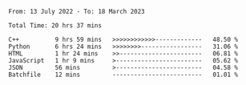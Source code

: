 <!--START_SECTION:waka-->

```text
From: 13 July 2022 - To: 18 March 2023

Total Time: 20 hrs 37 mins

C++          9 hrs 59 mins   >>>>>>>>>>>>-------------   48.50 %
Python       6 hrs 24 mins   >>>>>>>>-----------------   31.06 %
HTML         1 hr 24 mins    >>-----------------------   06.81 %
JavaScript   1 hr 9 mins     >------------------------   05.62 %
JSON         56 mins         >------------------------   04.58 %
Batchfile    12 mins         -------------------------   01.01 %
```

<!--END_SECTION:waka-->

<!---
yvanlok/yvanlok is a ✨ special ✨ repository because its `README.md` (this file) appears on your GitHub profile.
You can click the Preview link to take a look at your changes.
--->
